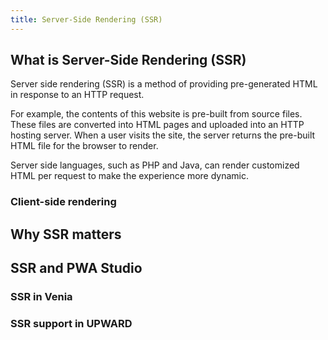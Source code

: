 ```yaml
---
title: Server-Side Rendering (SSR)
---
```


## What is Server-Side Rendering (SSR)

Server side rendering (SSR) is a method of providing pre-generated HTML in response to an HTTP request.

For example, the contents of this website is pre-built from source files.
These files are converted into HTML pages and uploaded into an HTTP hosting server.
When a user visits the site, the server returns the pre-built HTML file for the browser to render.

Server side languages, such as PHP and Java, can render customized HTML per request to make the experience more dynamic.

### Client-side rendering

## Why SSR matters

## SSR and PWA Studio

### SSR in Venia

### SSR support in UPWARD